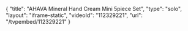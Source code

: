 {
    "title": "AHAVA Mineral Hand Cream Mini 5piece Set",
    "type": "solo",
    "layout": "iframe-static",
    "videoId": "112329221",
    "url": "\/tvpembed\/112329221"
}